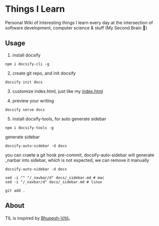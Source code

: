 # Things I Learn

Personal Wiki of Interesting things I learn every day at the intersection of software development, computer science & stuff (My Second Brain 🧠️)

## Usage

1. install docsify
```
npm i docsify-cli -g
```

2. create git repo, and init docsify
```
docsify init docs
```

3. customize index.html, just like my [index.html](docs/index.html)

4. preview your writing
```
docsify serve docs
```

5. install docsify-tools, for auto generate sidebar
```
npm i docsify-tools -g
```

generate sidebar
```
docsify-auto-sidebar -d docs
```

you can craete a git hook pre-commit, docsify-auto-sidebar will generate _narbar into sidebar, which is not expected, we can remove it manually
```
docsify-auto-sidebar -d docs

sed -i "" "/_navbar/d" docs/_sidebar.md # mac
sed -i "/_navbar/d" docs/_sidebar.md # linux

git add .
```

## About

TIL is inspired by [Bhupesh-V/til](https://github.com/Bhupesh-V/til)。